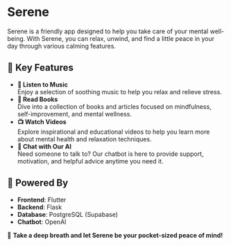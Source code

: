 # Serene
Serene is a friendly app designed to help you take care of your mental well-being. With Serene, you can relax, unwind, and find a little peace in your day through various calming features.

## 📌 Key Features
- **🎵 Listen to Music**  
  Enjoy a selection of soothing music to help you relax and relieve stress.
- **📖 Read Books**  
  Dive into a collection of books and articles focused on mindfulness, self-improvement, and mental wellness.
- **📺 Watch Videos**  
  Explore inspirational and educational videos to help you learn more about mental health and relaxation techniques.
- **💬 Chat with Our AI**  
  Need someone to talk to? Our chatbot is here to provide support, motivation, and helpful advice anytime you need it.

## 🚀 Powered By
- **Frontend**: Flutter
- **Backend**: Flask
- **Database**: PostgreSQL (Supabase)
- **Chatbot**: OpenAI

🌿 **Take a deep breath and let Serene be your pocket-sized peace of mind!**